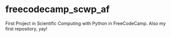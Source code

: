 # freecodecamp_scwp_af
 First Project in Scientific Computing with Python in FreeCodeCamp. Also my first repository, yay!

